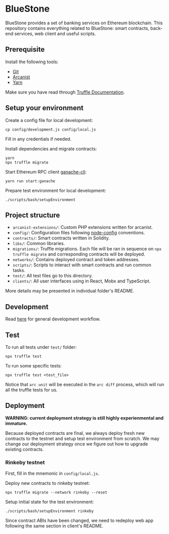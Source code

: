 # BlueStone

BlueStone provides a set of banking services on Ethereum blockchain. This repository contains everything related to BlueStone: smart contracts, back-end services, web client and useful scripts.

## Prerequisite

Install the following tools:

- [Git](https://git-scm.com/downloads)
- [Arcanist](https://secure.phabricator.com/book/phabricator/article/arcanist_quick_start/)
- [Yarn](https://yarnpkg.com/en/docs/install)

Make sure you have read through [Truffle Documentation](https://truffleframework.com/docs/truffle/overview).

## Setup your environment

Create a config file for local development:

```
cp config/development.js config/local.js
```

Fill in any credentials if needed.

Install dependencies and migrate contracts:

```
yarn
npx truffle migrate
```

Start Ethereum RPC client [ganache-cli](https://github.com/trufflesuite/ganache-cli):

```
yarn run start:ganache
```

Prepare test environment for local development:

```
./scripts/bash/setupEnvironment
```

## Project structure

- `arcanist-extensions/`: Custom PHP extensions written for arcanist.
- `config/`: Configuration files following [node-config](https://github.com/lorenwest/node-config/wiki/Configuration-Files) conventions.
- `contracts/`: Smart contracts written in Solidity.
- `libs/`: Common libraries.
- `migrations/`: Truffle migrations. Each file will be ran in sequence on `npx truffle migrate` and corresponding contracts will be deployed.
- `networks/`: Contains deployed contract and token addresses.
- `scripts/`: Scripts to interact with smart contracts and run common tasks.
- `test/`: All test files go to this directory.
- `clients/`: All user interfaces using in React, Mobx and TypeScript.

More details may be presented in individual folder's README.

## Development

Read [here](https://phabricator.bluestone.live/w/workflow/) for general development workflow.

## Test

To run all tests under `test/` folder:

```
npx truffle test
```

To run some specific tests:

```
npx truffle test <test_file>
```

Notice that `arc unit` will be executed in the `arc diff` process, which will run all the truffle tests for us.

## Deployment

**WARNING: current deployment strategy is still highly experienmental and immature.**

Because deployed contracts are final, we always deploy fresh new contracts to the testnet and setup test environment from scratch. We may change our deployment strategy once we figure out how to upgrade existing contracts.

### Rinkeby testnet

First, fill in the mnemonic in `config/local.js`.

Deploy new contracts to rinkeby testnet:

```
npx truffle migrate --network rinkeby --reset
```

Setup initial state for the test environment:

```
./scripts/bash/setupEnvironment rinkeby
```

Since contract ABIs have been changed, we need to redeploy web app following the same section in client's README.
